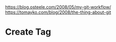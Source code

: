 https://blog.osteele.com/2008/05/my-git-workflow/
https://tomayko.com/blog/2008/the-thing-about-git

# Create Tag



